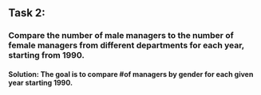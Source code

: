 ## Task 2:

### Compare the number of male managers to the number of female managers from different departments for each year, starting from 1990.

#### Solution: The goal is to compare #of managers by gender for each given year starting 1990. 

